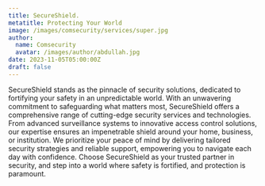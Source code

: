 ```yaml
---
title: SecureShield.
metatitle: Protecting Your World
image: /images/comsecurity/services/super.jpg
author:
  name: Comsecurity
  avatar: /images/author/abdullah.jpg
date: 2023-11-05T05:00:00Z
draft: false
---
```


SecureShield stands as the pinnacle of security solutions, dedicated to fortifying your safety in an unpredictable world. With an unwavering commitment to safeguarding what matters most, SecureShield offers a comprehensive range of cutting-edge security services and technologies. From advanced surveillance systems to innovative access control solutions, our expertise ensures an impenetrable shield around your home, business, or institution. We prioritize your peace of mind by delivering tailored security strategies and reliable support, empowering you to navigate each day with confidence. Choose SecureShield as your trusted partner in security, and step into a world where safety is fortified, and protection is paramount.



